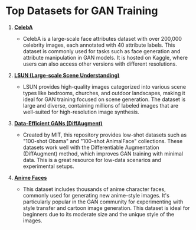 # Top Datasets for GAN Training

1. **[CelebA](https://www.kaggle.com/jessicali9530/celeba-dataset)**
   - CelebA is a large-scale face attributes dataset with over 200,000 celebrity images, each annotated with 40 attribute labels. This dataset is commonly used for tasks such as face generation and attribute manipulation in GAN models. It is hosted on Kaggle, where users can also access other versions with different resolutions.
   
2. **[LSUN (Large-scale Scene Understanding)](https://www.yf.io/p/lsun)**
   - LSUN provides high-quality images categorized into various scene types like bedrooms, churches, and outdoor landscapes, making it ideal for GAN training focused on scene generation. The dataset is large and diverse, containing millions of labeled images that are well-suited for high-resolution image synthesis.
   
3. **[Data-Efficient GANs (DiffAugment)](https://github.com/mit-han-lab/data-efficient-gans)**
   - Created by MIT, this repository provides low-shot datasets such as "100-shot Obama" and "100-shot AnimalFace" collections. These datasets work well with the Differentiable Augmentation (DiffAugment) method, which improves GAN training with minimal data. This is a great resource for low-data scenarios and experimental setups.

4. **[Anime Faces](https://www.kaggle.com/splcher/animefacedataset)**
   - This dataset includes thousands of anime character faces, commonly used for generating new anime-style images. It's particularly popular in the GAN community for experimenting with style transfer and cartoon image generation. This dataset is ideal for beginners due to its moderate size and the unique style of the images.
